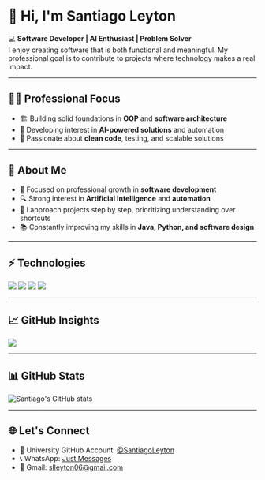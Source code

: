 # 👋 Hi, I'm Santiago Leyton

💻 **Software Developer | AI Enthusiast | Problem Solver**  
I enjoy creating software that is both functional and meaningful. My professional goal is to contribute to projects where technology makes a real impact.

---

## 🧑‍💻 Professional Focus
- 🏗️ Building solid foundations in **OOP** and **software architecture**  
- 🤖 Developing interest in **AI-powered solutions** and automation  
- 🔧 Passionate about **clean code**, testing, and scalable solutions  

---

## 🚀 About Me
- 🎯 Focused on professional growth in **software development**  
- 🔍 Strong interest in **Artificial Intelligence** and **automation**  
- 🧩 I approach projects step by step, prioritizing understanding over shortcuts  
- 📚 Constantly improving my skills in **Java, Python, and software design**

---

## ⚡ Technologies
<p align="left">
  <img src="https://img.shields.io/badge/Java-ED8B00?style=flat&logo=openjdk&logoColor=white" />
  <img src="https://img.shields.io/badge/Python-3776AB?style=flat&logo=python&logoColor=white" />
  <img src="https://img.shields.io/badge/Git-F05032?style=flat&logo=git&logoColor=white" />
  <img src="https://img.shields.io/badge/GitHub-181717?style=flat&logo=github&logoColor=white" />
</p>

---

## 📈 GitHub Insights
<p align="left">
  <img src="https://github-readme-stats.vercel.app/api/top-langs/?username=IngSantiagoLeyton&layout=compact&theme=default" />
</p>

---

## 📊 GitHub Stats
![Santiago's GitHub stats](https://github-readme-stats.vercel.app/api?username=IngSantiagoLeyton&show_icons=true&theme=default)

---

## 🌐 Let's Connect
- 💼 University GitHub Account: [@SantiagoLeyton](https://github.com/SantiagoLeyton)
- 📞 WhatsApp: [Just Messages](https://wa.me/573028629160)
- 📩 Gmail: slleyton06@gmail.com
